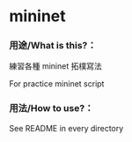 mininet
====

### 用途/What is this?：

練習各種 mininet 拓樸寫法

For practice mininet script

### 用法/How to use?：

See README in every directory
